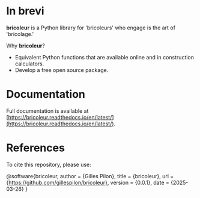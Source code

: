 # In brevi

**bricoleur** is a Python library for 'bricoleurs' who engage is the art of 'bricolage.'

Why **bricoleur**?

- Equivalent Python functions that are available online and in construction calculators.
- Develop a free open source package.

# Documentation

Full documentation is available at [https://bricoleur.readthedocs.io/en/latest/](https://bricoleur.readthedocs.io/en/latest/).

# References

To cite this repository, please use:

@software{bricoleur,
  author  = {Gilles Pilon},
  title   = {bricoleur},
  url     = {https://github.com/gillespilon/bricoleur},
  version = {0.0.1},
  date    = {2025-03-26}
}
